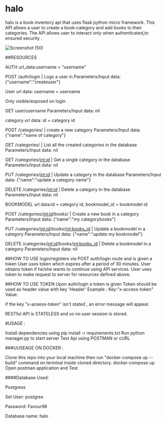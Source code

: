 # halo
halo is a book inventory api that uses flask python micro framework.
This API allows a user to create a book-category and add books to their categories.
The API allows user to interact only when authenticated,to ensured security .


![Screenshot (50)](https://github.com/Craigryy/halo/assets/116971272/a9580fb5-1356-416f-9106-c1429beddf86)



##RESOURCES

AUTH url_data:username = "username"

POST /auth/login | Logs a user in
Parameters/Input data: {"username":"createuser"}

User url data: username = username

Only visible/exposed on login

GET user/username
Parameters/Input data: nil

category url data: id = category id

POST /categories/ | create a new category
Parameters/Input data: {"name":"name of category"}

GET /categories/ | List all the created categories in the database
Parameters/Input data: nil 

GET /categories/<int:id> | Get a single category in the database 
Parameters/Input data: nil 

PUT /categories/<int:id> | Update a category in the database
Parameters/Input data: {"name":"update a category name"}

DELETE /categories/<int:id> | Delete a category in the database 
Parameters/Input data: nil

BOOKMODEL url data:id = category id, bookmodel_id = bookmodel id

POST /categories/<int:id>/books/ | Create a new book in a category 
Parameters/Input data: {"name":"my categorybooks"}

PUT /categories/<int:id>/books/<int:books_id> | Update a bookmodel in a category
Parameters/Input data: {"name":"update my bookmodel"}

DELETE /categories/<int:id>/books/<int:books_id> | Delete a bookmodel in a category
Parameters/Input data: nil

##HOW TO USE 
login/registers via  POST auth/login route and is given a token
User uses token which expires after a period of 30 minutes.
User obtains token if he/she wants to continue using API services.
User uses token to make request to server for resources defined above.

##HOW TO USE TOKEN 
Upon auth/login a token is given 
Token should be used as header value with key 'Header'
Example :
Key:"x-access-token"
Value:<TOKEN>

if the key "x-aceess-token" isn't stated , an error message will appear.

RESTful API is STATELESS and so no user session is stored.


#USAGE :

Install dependencies using pip install -r requirements.txt
Run  python manager.py to start server
Test Api using POSTMAN or cURL

###UUSEAGE ON DOCKER :


Clone this repo into your local machine then run "docker-compose up --build" command on terminal inside cloned directory.
docker-compose up 
Open postman application and Test


####Database Used: 

Postgress

Set User: postgres

Password: Favour98

Database name: halo
